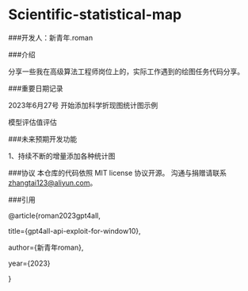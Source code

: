 # Scientific-statistical-map

###开发人：新青年.roman

###介绍

分享一些我在高级算法工程师岗位上的，实际工作遇到的绘图任务代码分享。


###重要日期记录


2023年6月27号 开始添加科学折现图统计图示例

模型评估值评估


###未来预期开发功能

1、持续不断的增量添加各种统计图


###协议
本仓库的代码依照 MIT license 协议开源。
沟通与捐赠请联系 zhangtai123@aliyun.com。

###引用

@article{roman2023gpt4all,

  title={gpt4all-api-exploit-for-window10},

  author={新青年roman},

  year={2023}

}